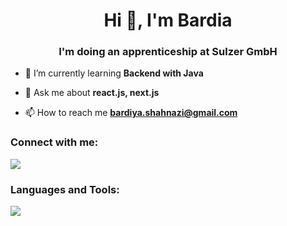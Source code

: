<h1 align="center">Hi 👋, I'm Bardia</h1>
<h3 align="center">I'm doing an apprenticeship at Sulzer GmbH</h3>

- 🌱 I’m currently learning **Backend with Java**

- 💬 Ask me about **react.js, next.js**

- 📫 How to reach me **bardiya.shahnazi@gmail.com**

<h3 align="left">Connect with me:</h3>
  <a href="https://skillicons.dev">
    <img src="https://skillicons.dev/icons?i=linkedin" />
  </a>
  
<h3 align="left">Languages and Tools:</h3>
  <a href="https://skillicons.dev">
    <img src="https://skillicons.dev/icons?i=html,css,sass,bootstrap,tailwind,js,ts,react,angular,java,jest,mysql,graphql,mongodb,redis,git,linux,vscode,idea,arduino" />
  </a>
